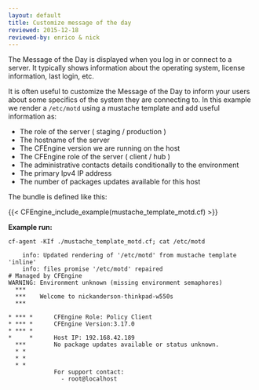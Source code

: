 ```yaml
---
layout: default
title: Customize message of the day
reviewed: 2015-12-18
reviewed-by: enrico & nick
---
```


The Message of the Day is displayed when you log in or connect to a server. It
typically shows information about the operating system, license information,
last login, etc.

It is often useful to customize the Message of the Day to inform your users
about some specifics of the system they are connecting to. In this example we
render a `/etc/motd` using a mustache template and add useful information as:

- The role of the server ( staging / production )
- The hostname of the server
- The CFEngine version we are running on the host
- The CFEngine role of the server ( client / hub )
- The administrative contacts details conditionally to the environment
- The primary Ipv4 IP address
- The number of packages updates available for this host

The bundle is defined like this:

{{< CFEngine_include_example(mustache_template_motd.cf) >}}

**Example run:**

```command
cf-agent -KIf ./mustache_template_motd.cf; cat /etc/motd
```

```output
    info: Updated rendering of '/etc/motd' from mustache template 'inline'
    info: files promise '/etc/motd' repaired
# Managed by CFEngine
WARNING: Environment unknown (missing environment semaphores)
  ***
  ***    Welcome to nickanderson-thinkpad-w550s
  ***

* *** *      CFEngine Role: Policy Client
* *** *      CFEngine Version:3.17.0
* *** *
*     *      Host IP: 192.168.42.189
  ***        No package updates available or status unknown.
  * *
  * *
  * *
             For support contact:
               - root@localhost
```
